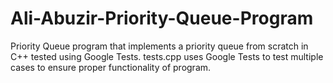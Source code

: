 # Ali-Abuzir-Priority-Queue-Program
Priority Queue program that implements a priority queue from scratch in C++ tested using Google Tests.
tests.cpp uses Google Tests to test multiple cases to ensure proper functionality of program.
